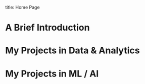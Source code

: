 title: Home Page

# A Brief Introduction

# My Projects in Data & Analytics

# My Projects in ML / AI
